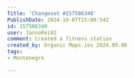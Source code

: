 ```yaml
---
Title: 'Changeset #157586340'
PublishDate: 2024-10-07T15:00:54Z
id: 157586340
user: JannoRei92
comment: Created a fitness_station
created_by: Organic Maps ios 2024.09.08
tags:
- Montenegro

---
```

